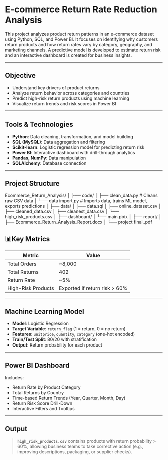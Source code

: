 #  E-commerce Return Rate Reduction Analysis

This project analyzes product return patterns in an e-commerce dataset using Python, SQL, and Power BI. It focuses on identifying why customers return products and how return rates vary by category, geography, and marketing channels. A predictive model is developed to estimate return risk and an interactive dashboard is created for business insights.

---

##  Objective

- Understand key drivers of product returns
- Analyze return behavior across categories and countries
- Predict high-risk return products using machine learning
- Visualize return trends and risk scores in Power BI

---

##  Tools & Technologies

- **Python**: Data cleaning, transformation, and model building  
- **SQL (MySQL)**: Data aggregation and filtering  
- **Scikit-learn**: Logistic regression model for predicting return risk  
- **Power BI**: Interactive dashboard with drill-through analytics  
- **Pandas, NumPy**: Data manipulation  
- **SQLAlchemy**: Database connection

---

##  Project Structure

Ecommerce_Return_Analysis/
│
├── code/
│ ├── clean_data.py # Cleans raw CSV data
│ └── data import.py # Imports data, trains ML model, exports predictions
│
├── data/
│ ├── data.sql 
│ ├── online_dataset.csv 
│ ├── cleaned_data.csv 
│ ├── cleanest_data.csv 
│ └── high_risk_products.csv 
│
├── dashboard/
│ └── main.pbix 
│
├── report/
│ ├── Ecommerce_Return_Analysis_Report.docx 
│ └── project final..pdf 


## 📊Key Metrics

| Metric               | Value      |
|----------------------|------------|
| Total Orders         | ~8,000     |
| Total Returns        | 402        |
| Return Rate          | ~5%        |
| High-Risk Products   | Exported if return risk > 60% |

---

## Machine Learning Model

- **Model**: Logistic Regression
- **Target Variable**: `return_flag` (1 = return, 0 = no return)
- **Features**: `unitprice`, `quantity`, `category` (one-hot encoded)
- **Train/Test Split**: 80/20 with stratification
- **Output**: Return probability for each product

---

##  Power BI Dashboard

Includes:

- Return Rate by Product Category
- Total Returns by Country
- Time-based Return Trends (Year, Quarter, Month, Day)
- Return Risk Score Drill-Down
- Interactive Filters and Tooltips

---

## Output

> **`high_risk_products.csv`** contains products with return probability > 60%, allowing business teams to take corrective action (e.g., improving descriptions, packaging, or supplier checks).
